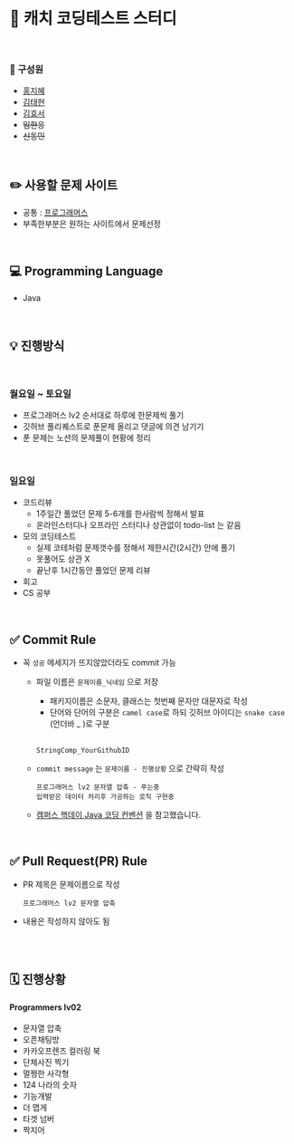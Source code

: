# 🎊 캐치 코딩테스트 스터디

</br>

### 👋 구성원
  - [홍지혜](https://github.com/jola7373)
  - [김태현](https://github.com/ffolabear)
  - [김효서](https://github.com/gytj2013)
  - ~~임한응~~
    <!--   https://github.com/chelllagom   -->
  - ~~신동민~~
    <!--  https://github.com/carnival77  -->


</br> 


## ✏️ 사용할 문제 사이트 
  * 공통 : [프로그래머스](https://programmers.co.kr/)
  * 부족한부분은 원하는 사이트에서 문제선정


</br> 


## 💻 Programming Language
  - Java


</br> 


## 💡 진행방식
</br> 

  ### 월요일 ~ 토요일
   * 프로그래머스 lv2 순서대로 하루에 한문제씩 풀기 
   * 깃허브 풀리퀘스트로 푼문제 올리고 댓글에 의견 남기기
   * 푼 문제는 노션의 문제풀이 현황에 정리

   </br> 

   ### 일요일
   * 코드리뷰 
     - 1주일간 풀었던 문제 5-6개를 한사람씩 정해서 발표
     - 온라인스터디나 오프라인 스터디나 상관없이 todo-list 는 같음     
   * 모의 코딩테스트
     - 실제 코테처럼 문제갯수를 정해서 제한시간(2시간) 안에 풀기
     - 못풀어도 상관 X
     - 끝난후 1시간동안 풀었던 문제 리뷰    
   * 회고  
   * CS 공부


</br> 


## ✅ Commit Rule
  * 꼭 `성공` 메세지가 뜨지않았더라도 commit 가능
     * 파일 이름은 `문제이름_닉네임` 으로 저장
       + 패키지이름은 소문자, 클래스는 첫번째 문자만 대문자로 작성
       + 단어와 단어의 구분은 `camel case`로 하되 깃허브 아이디는 `snake case` (언더바 _ )로 구분
       </br> 
       
       ```
       StringComp_YourGithubID
       ```

     * `commit message` 는 ` 문제이름 - 진행상황 ` 으로 간략히 작성 

       ```
       프로그래머스 lv2 문자열 압축 - 푸는중
       입력받은 데이터 처리후 가공하는 로직 구현중
       ```
     * [캠퍼스 핵데이 Java 코딩 컨벤션](https://naver.github.io/hackday-conventions-java/) 을 참고했습니다.

</br> 


## ✅ Pull Request(PR) Rule

   * PR 제목은 문제이름으로 작성
     </br>
     
     ```
     프로그래머스 lv2 문자열 압축 
     ```
   * 내용은 작성하지 않아도 됨 

</br></br>

## 🗓 진행상황
  
  #### Programmers lv02
  - 문자열 압축
  - 오픈채팅방
  - 카카오프렌즈 컬러링 북
  - 단체사진 찍기
  - 멀쩡한 사각형
  - 124 나라의 숫자
  - 기능개발
  - 더 맵게
  - 타겟 넘버
  - 짝지어 



</br></br>



